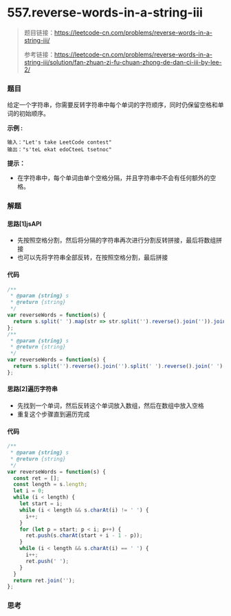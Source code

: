 # 557.reverse-words-in-a-string-iii

> 题目链接：https://leetcode-cn.com/problems/reverse-words-in-a-string-iii/
>
> 参考链接：https://leetcode-cn.com/problems/reverse-words-in-a-string-iii/solution/fan-zhuan-zi-fu-chuan-zhong-de-dan-ci-iii-by-lee-2/

### 题目

给定一个字符串，你需要反转字符串中每个单词的字符顺序，同时仍保留空格和单词的初始顺序。

**示例  :**

```
输入："Let's take LeetCode contest"
输出："s'teL ekat edoCteeL tsetnoc"
```

**提示：**

- 在字符串中，每个单词由单个空格分隔，并且字符串中不会有任何额外的空格。



### 解题

#### 思路[1]jsAPI

* 先按照空格分割，然后将分隔的字符串再次进行分割反转拼接，最后将数组拼接
* 也可以先将字符串全部反转，在按照空格分割，最后拼接

#### 代码

```javascript
/**
 * @param {string} s
 * @return {string}
 */
var reverseWords = function(s) {
  return s.split(' ').map(str => str.split('').reverse().join('')).join(' ')
};
/**
 * @param {string} s
 * @return {string}
 */
var reverseWords = function(s) {
  return s.split('').reverse().join('').split(' ').reverse().join(' ')
};
```

#### 思路[2]遍历字符串

* 先找到一个单词，然后反转这个单词放入数组，然后在数组中放入空格
* 重复这个步骤直到遍历完成

#### 代码

```javascript
/**
 * @param {string} s
 * @return {string}
 */
var reverseWords = function(s) {
  const ret = [];
  const length = s.length;
  let i = 0;
  while (i < length) {
    let start = i;
    while (i < length && s.charAt(i) != ' ') {
      i++;
    }
    for (let p = start; p < i; p++) {
      ret.push(s.charAt(start + i - 1 - p));
    }
    while (i < length && s.charAt(i) == ' ') {
      i++;
      ret.push(' ');
    }
  }
  return ret.join('');
};
```



### 思考
